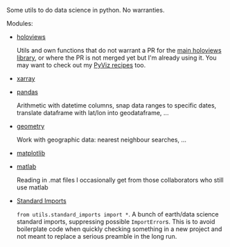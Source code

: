 Some utils to do data science in python. No warranties.

Modules:
- [holoviews](utils/holoviews/)

  Utils and own functions that do not warrant a PR for the [main holoviews library](https://github.com/pyviz/holoviews), or where the PR is not merged yet but I'm already using it.
  You may want to check out my [PyViz recipes](https://github.com/poplarShift/pyviz-recipes) too.

- [xarray](utils/xarray.py)

- [pandas](utils/pandas.py)

  Arithmetic with datetime columns, snap data ranges to specific dates, translate dataframe with lat/lon into geodataframe, ...

- [geometry](utils/geometry.py)

  Work with geographic data: nearest neighbour searches, ...

- [matplotlib](utils/mpl.py)

- [matlab](utils/matlab.py)

  Reading in .mat files I occasionally get from those collaborators who still use matlab

- [Standard Imports](utils/standard_imports.py)

  `from utils.standard_imports import *`. A bunch of earth/data science standard imports, suppressing possible `ImportError`s. This is to avoid boilerplate code when quickly checking something in a new project and not meant to replace a serious preamble in the long run.
